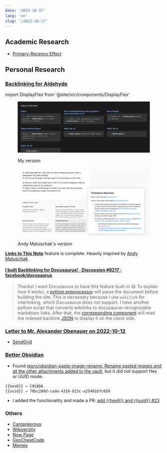 ```yaml
---
date: '2022-10-17'
lang: 'en'
slug: '/2022-10-17'
---
```


## Academic Research

- [Primary-Recency Effect](./../.././docs/pages/Primary-Recency%20Effect.md)

## Personal Research

### [Backlinking for Aldehyde](./../.././docs/pages/Backlinking%20for%20Aldehyde.md)

import DisplayFlex from '@site/src/components/DisplayFlex'

<DisplayFlex>


<figure>

![My version](../assets/5FB7C1.png)


<figcaption>My version</figcaption>
</figure>

<figure>

![Andy Matuschak's version](../assets/F1CABB.png)


<figcaption>Andy Matuschak's version</figcaption>
</figure>

</DisplayFlex>

**[Links to This Note](./../.././docs/pages/Backlink.md)** feature is complete.
Heavily inspired by [Andy Matuschak](./../.././docs/pages/Andy%20Matuschak.md).

#### [I built Backlinking for Docusaurus! · Discussion #8217 · facebook/docusaurus](https://github.com/facebook/docusaurus/discussions/8217?notification_referrer_id=NT_kwDOAeMNUrM0NjE4NjQ3NjczOjMxNjU3Mjk4)

> Thanks! I want Docusaurus to have this feature built-in 😃
> To explain how it works, a [python preprocessor](https://github.com/anaclumos/extracranial/blob/main/tools/process-backlinks.py) will parse the document before building the site. This is necessary because I use `wikilink` for interlinking, which Docusaurus does not support. I have another python script that converts wikilinks to docusaurus-recognizable markdown links. After that, the [corresponding component](https://github.com/anaclumos/extracranial/blob/main/src/components/BacklinkTable/index.tsx) will read the indexed backlink [JSON](./../.././docs/pages/JSON.md) to display it on the client side.

### [Letter to Mr. Alexander Obenauer on 2022-10-12](./../.././docs/pages/Letter%20to%20Mr.%20Alexander%20Obenauer%20on%202022-10-12.md)

- [SendGrid](./../.././docs/pages/SendGrid.md)

### [Better Obsidian](./../.././docs/pages/Better%20Obsidian.md)

- Found [reorx/obsidian-paste-image-rename: Rename pasted images and all the other attachments added to the vault](https://github.com/reorx/obsidian-paste-image-rename), but it did not support Hex or UUID mode.

```
{{hex6}} → C918DA
{{uuid}} → 78bc209d-cade-4316-823c-a25401bfc659
```

- I added the functionality and made a PR: [add {{hex6}} and {{uuid}} #23](https://github.com/reorx/obsidian-paste-image-rename/pull/23)

### Others

- [Cantankerous](./../.././docs/pages/Cantankerous.md)
- [Wikiversity](./../.././docs/pages/Wikiversity.md)
- [Now Page](./../.././docs/pages/Now%20Page.md)
- [GeoCheatCode](./../.././docs/pages/GeoCheatCode.md)
- [Memex](./../.././docs/pages/Memex.md)

<head>
  <html lang="en-US"/>
</head>
